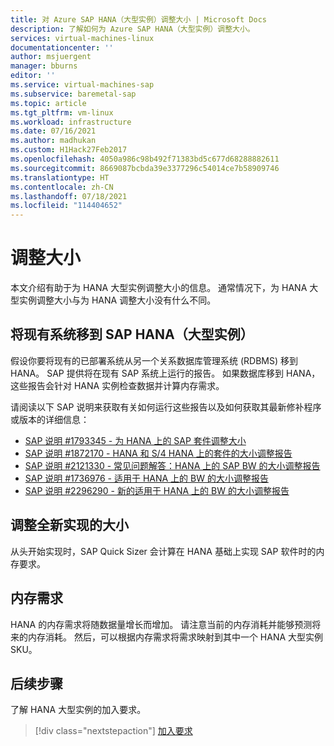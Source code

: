 ```yaml
---
title: 对 Azure SAP HANA（大型实例）调整大小 | Microsoft Docs
description: 了解如何为 Azure SAP HANA（大型实例）调整大小。
services: virtual-machines-linux
documentationcenter: ''
author: msjuergent
manager: bburns
editor: ''
ms.service: virtual-machines-sap
ms.subservice: baremetal-sap
ms.topic: article
ms.tgt_pltfrm: vm-linux
ms.workload: infrastructure
ms.date: 07/16/2021
ms.author: madhukan
ms.custom: H1Hack27Feb2017
ms.openlocfilehash: 4050a986c98b492f71383bd5c677d68288882611
ms.sourcegitcommit: 8669087bcbda39e3377296c54014ce7b58909746
ms.translationtype: HT
ms.contentlocale: zh-CN
ms.lasthandoff: 07/18/2021
ms.locfileid: "114404652"
---
```

# <a name="sizing"></a>调整大小

本文介绍有助于为 HANA 大型实例调整大小的信息。 通常情况下，为 HANA 大型实例调整大小与为 HANA 调整大小没有什么不同。 

## <a name="moving-an-existing-system-to-sap-hana-large-instances"></a>将现有系统移到 SAP HANA（大型实例）

假设你要将现有的已部署系统从另一个关系数据库管理系统 (RDBMS) 移到 HANA。 SAP 提供将在现有 SAP 系统上运行的报告。 如果数据库移到 HANA，这些报告会针对 HANA 实例检查数据并计算内存需求。 

请阅读以下 SAP 说明来获取有关如何运行这些报告以及如何获取其最新修补程序或版本的详细信息：

- [SAP 说明 #1793345 - 为 HANA 上的 SAP 套件调整大小](https://launchpad.support.sap.com/#/notes/1793345)
- [SAP 说明 #1872170 - HANA 和 S/4 HANA 上的套件的大小调整报告](https://launchpad.support.sap.com/#/notes/1872170)
- [SAP 说明 #2121330 - 常见问题解答：HANA 上的 SAP BW 的大小调整报告](https://launchpad.support.sap.com/#/notes/2121330)
- [SAP 说明 #1736976 - 适用于 HANA 上的 BW 的大小调整报告](https://launchpad.support.sap.com/#/notes/1736976)
- [SAP 说明 #2296290 - 新的适用于 HANA 上的 BW 的大小调整报告](https://launchpad.support.sap.com/#/notes/2296290)

## <a name="sizing-greenfield-implementations"></a>调整全新实现的大小

从头开始实现时，SAP Quick Sizer 会计算在 HANA 基础上实现 SAP 软件时的内存要求。

## <a name="memory-requirements"></a>内存需求

HANA 的内存需求将随数据量增长而增加。 请注意当前的内存消耗并能够预测将来的内存消耗。 然后，可以根据内存需求将需求映射到其中一个 HANA 大型实例 SKU。

## <a name="next-steps"></a>后续步骤

了解 HANA 大型实例的加入要求。

> [!div class="nextstepaction"]
> [加入要求](hana-onboarding-requirements.md)
